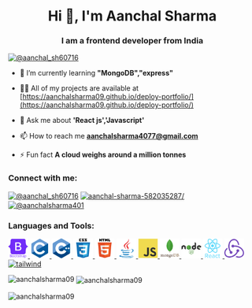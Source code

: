 <h1 align="center">Hi 👋, I'm Aanchal Sharma</h1>
<h3 align="center">I am a frontend developer from India</h3>

<p align="left"> <a href="https://twitter.com/@aanchal_sh60716" target="blank"><img src="https://img.shields.io/twitter/follow/@aanchal_sh60716?logo=twitter&style=for-the-badge" alt="@aanchal_sh60716" /></a> </p>

- 🌱 I’m currently learning **"MongoDB","express"**

- 👨‍💻 All of my projects are available at [https://aanchalsharma09.github.io/deploy-portfolio/](https://aanchalsharma09.github.io/deploy-portfolio/)

- 💬 Ask me about **'React js','Javascript'**

- 📫 How to reach me **aanchalsharma4077@gmail.com**

- ⚡ Fun fact **A cloud weighs around a million tonnes**

<h3 align="left">Connect with me:</h3>
<p align="left">
<a href="https://twitter.com/@aanchal_sh60716" target="blank"><img align="center" src="https://raw.githubusercontent.com/rahuldkjain/github-profile-readme-generator/master/src/images/icons/Social/twitter.svg" alt="@aanchal_sh60716" height="30" width="40" /></a>
<a href="https://linkedin.com/in/aanchal-sharma-582035287/" target="blank"><img align="center" src="https://raw.githubusercontent.com/rahuldkjain/github-profile-readme-generator/master/src/images/icons/Social/linked-in-alt.svg" alt="aanchal-sharma-582035287/" height="30" width="40" /></a>
<a href="https://www.hackerrank.com/@aanchalsharma401" target="blank"><img align="center" src="https://raw.githubusercontent.com/rahuldkjain/github-profile-readme-generator/master/src/images/icons/Social/hackerrank.svg" alt="@aanchalsharma401" height="30" width="40" /></a>
</p>

<h3 align="left">Languages and Tools:</h3>
<p align="left"> <a href="https://getbootstrap.com" target="_blank" rel="noreferrer"> <img src="https://raw.githubusercontent.com/devicons/devicon/master/icons/bootstrap/bootstrap-plain-wordmark.svg" alt="bootstrap" width="40" height="40"/> </a> <a href="https://www.cprogramming.com/" target="_blank" rel="noreferrer"> <img src="https://raw.githubusercontent.com/devicons/devicon/master/icons/c/c-original.svg" alt="c" width="40" height="40"/> </a> <a href="https://www.w3schools.com/cpp/" target="_blank" rel="noreferrer"> <img src="https://raw.githubusercontent.com/devicons/devicon/master/icons/cplusplus/cplusplus-original.svg" alt="cplusplus" width="40" height="40"/> </a> <a href="https://www.w3schools.com/css/" target="_blank" rel="noreferrer"> <img src="https://raw.githubusercontent.com/devicons/devicon/master/icons/css3/css3-original-wordmark.svg" alt="css3" width="40" height="40"/> </a> <a href="https://www.w3.org/html/" target="_blank" rel="noreferrer"> <img src="https://raw.githubusercontent.com/devicons/devicon/master/icons/html5/html5-original-wordmark.svg" alt="html5" width="40" height="40"/> </a> <a href="https://www.java.com" target="_blank" rel="noreferrer"> <img src="https://raw.githubusercontent.com/devicons/devicon/master/icons/java/java-original.svg" alt="java" width="40" height="40"/> </a> <a href="https://developer.mozilla.org/en-US/docs/Web/JavaScript" target="_blank" rel="noreferrer"> <img src="https://raw.githubusercontent.com/devicons/devicon/master/icons/javascript/javascript-original.svg" alt="javascript" width="40" height="40"/> </a> <a href="https://www.mongodb.com/" target="_blank" rel="noreferrer"> <img src="https://raw.githubusercontent.com/devicons/devicon/master/icons/mongodb/mongodb-original-wordmark.svg" alt="mongodb" width="40" height="40"/> </a> <a href="https://nodejs.org" target="_blank" rel="noreferrer"> <img src="https://raw.githubusercontent.com/devicons/devicon/master/icons/nodejs/nodejs-original-wordmark.svg" alt="nodejs" width="40" height="40"/> </a> <a href="https://reactjs.org/" target="_blank" rel="noreferrer"> <img src="https://raw.githubusercontent.com/devicons/devicon/master/icons/react/react-original-wordmark.svg" alt="react" width="40" height="40"/> </a> <a href="https://redux.js.org" target="_blank" rel="noreferrer"> <img src="https://raw.githubusercontent.com/devicons/devicon/master/icons/redux/redux-original.svg" alt="redux" width="40" height="40"/> </a> <a href="https://tailwindcss.com/" target="_blank" rel="noreferrer"> <img src="https://www.vectorlogo.zone/logos/tailwindcss/tailwindcss-icon.svg" alt="tailwind" width="40" height="40"/> </a> </p>

<p><img align="left" src="https://github-readme-stats.vercel.app/api/top-langs?username=aanchalsharma09&show_icons=true&locale=en&layout=compact" alt="aanchalsharma09" /></p>

<p>&nbsp;<img align="center" src="https://github-readme-stats.vercel.app/api?username=aanchalsharma09&show_icons=true&locale=en" alt="aanchalsharma09" /></p>

<p><img align="center" src="https://github-readme-streak-stats.herokuapp.com/?user=aanchalsharma09&" alt="aanchalsharma09" /></p>
